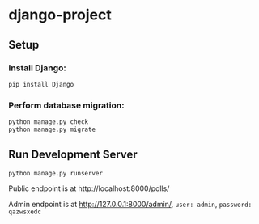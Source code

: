# django-project

## Setup

### Install Django:
```bash
pip install Django
```

### Perform database migration:
```bash
python manage.py check
python manage.py migrate
```

## Run Development Server

```bash
python manage.py runserver
```
Public endpoint is at http://localhost:8000/polls/

Admin endpoint is at http://127.0.0.1:8000/admin/, `user: admin`, `password: qazwsxedc`
